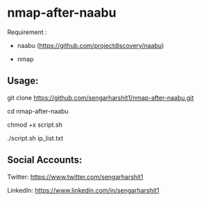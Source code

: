 # nmap-after-naabu

Requirement : 

- naabu (https://github.com/projectdiscovery/naabu)

- nmap

## Usage:

git clone https://github.com/sengarharshit1/nmap-after-naabu.git

cd nmap-after-naabu

chmod +x script.sh

./script.sh ip_list.txt


## Social Accounts:

Twitter: https://www.twitter.com/sengarharshit1

LinkedIn: https://www.linkedin.com/in/sengarharshit1
